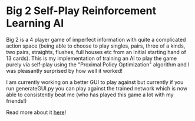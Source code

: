 # Big 2 Self-Play Reinforcement Learning AI
Big 2 is a 4 player game of imperfect information with quite a complicated action space (being able to choose to play singles, pairs, three of a kinds, two pairs, straights, flushes, full houses etc from an initial starting hand of 13 cards). This is my implementation of training an AI to play the game purely via self-play using the "Proximal Policy Optimization" algorithm and I was pleasantly surprised by how well it worked! 

I am currently working on a better GUI to play against but currently if you run generateGUI.py you can play against the trained network which is now able to consistently beat me (who has played this game a lot with my friends!)

Read more about it <a href="https://www.henrycharlesworth.com/blog">here</a>!
